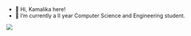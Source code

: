 - 👋 Hi, Kamalika here!
- 🌱 I’m currently a Ⅱ year Computer Science and Engineering student.
<img src="https://pbs.twimg.com/media/E0xt5OXWQAYd3MX.jpg">
<!---
Arsynthecatastropheee/Arsynthecatastropheee is a ✨ special ✨ repository because its `README.md` (this file) appears on your GitHub profile.
You can click the Preview link to take a look at your changes.
--->
<!---
   1. need to add custom css
   2. add design related things in read me
--->

